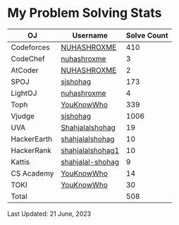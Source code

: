 
# My Problem Solving Stats


| OJ | Username | Solve Count |
| -- | -------- | ----------- |
| Codeforces | [NUHASHROXME](https://codeforces.com/profile/NUHASHROXME) | 410 |
| CodeChef | [nuhashroxme](https://www.codechef.com/users/nuhashroxme) | 3 |
| AtCoder | [NUHASHROXME](https://atcoder.jp/users/NUHASHROXME) | 2 |
| SPOJ | [sjshohag](https://www.spoj.com/users/sjshohag/) | 173 | 
| LightOJ | [nuhashroxme](https://lightoj.com/user/nuhashroxme) | 4 | 
| Toph | [YouKnowWho](https://toph.co/u/YouKnowWho) | 339 |
| Vjudge | [sjshohag](https://vjudge.net/user/sjshohag) | 1006 |
| UVA | [Shahjalalshohag](https://onlinejudge.org/index.php?option=com_onlinejudge&Itemid=8&page=show_authorstats&userid=888069) | 19 |
| HackerEarth | [shahjalalshohag](https://www.hackerearth.com/@shahjalalshohag) | 10 |
| HackerRank | [shahjalalshohag1](https://www.hackerrank.com/shahjalalshohag1) | 10 |
| Kattis | [shahjalal-shohag](https://open.kattis.com/users/shahjalal-shohag) | 9 |
| CS Academy | [YouKnowWho](https://csacademy.com/user/YouKnowWho) | 14 |
| TOKI | [YouKnowWho](https://tlx.toki.id/profiles/YouKnowWho) | 30 |
| Total | | 508 |

Last Updated: 21 June, 2023
